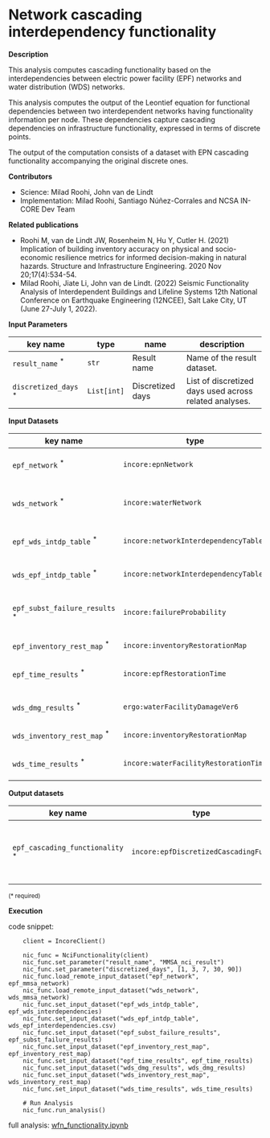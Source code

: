 # Network cascading interdependency functionality

**Description**

This analysis computes cascading functionality based on the interdependencies between electric power facility (EPF)
networks and  water distribution (WDS) networks.

This analysis computes the output of the Leontief equation for functional dependencies between two
interdependent networks having functionality information per node. These dependencies capture cascading
dependencies on infrastructure functionality, expressed in terms of discrete points.

The output of the computation consists of a dataset with EPN cascading functionality accompanying the original 
discrete ones.


**Contributors**

- Science: Milad Roohi, John van de Lindt
- Implementation: Milad Roohi, Santiago Núñez-Corrales and NCSA IN-CORE Dev Team

**Related publications**

* Roohi M, van de Lindt JW, Rosenheim N, Hu Y, Cutler H. (2021) Implication of building inventory accuracy on 
  physical and socio-economic resilience metrics for informed decision-making in natural hazards. Structure and
  Infrastructure Engineering. 2020 Nov 20;17(4):534-54.
* Milad Roohi, Jiate Li, John van de Lindt. (2022) Seismic Functionality Analysis of Interdependent Buildings and 
  Lifeline Systems 12th National Conference on Earthquake Engineering (12NCEE), Salt Lake City, UT (June 27-July 1, 
  2022).

**Input Parameters**

key name | type | name | description
--- | --- | --- | ---
`result_name` <sup>*</sup> | `str` | Result name | Name of the result dataset.
`discretized_days` <sup>*</sup> | `List[int]` | Discretized days | List of discretized days used across related analyses.

**Input Datasets**

key name | type | name | description
--- | --- | --- | ---
`epf_network` <sup>*</sup> | `incore:epnNetwork` | Electric Power Facility Network | Electric Power Facility Network Dataset.
`wds_network` <sup>*</sup> | `incore:waterNetwork` | Water Distribution Facility Network | Water Distribution Facility Network Dataset.
`epf_wds_intdp_table` <sup>*</sup> | `incore:networkInterdependencyTable` | EPN-to-WDS Interdependency | EPN-to-WDS Interdependency Table.
`wds_epf_intdp_table` <sup>*</sup> | `incore:networkInterdependencyTable` | WDS-to-EPN Interdependency | WDS-to-EPN Interdependency Table.
`epf_subst_failure_results` <sup>*</sup> | `incore:failureProbability` | Substation failure probability | Substation failure probability Dataset.
`epf_inventory_rest_map` <sup>*</sup> | `incore:inventoryRestorationMap` | EPN inventory restoration map | EPN inventory restoration Map.
`epf_time_results` <sup>*</sup> | `incore:epfRestorationTime` | EP facility restoration time | EP facility  restoration time Dataset.
`wds_dmg_results` <sup>*</sup> | `ergo:waterFacilityDamageVer6` | Water facility damage | Water Facility Damage Dataset.
`wds_inventory_rest_map` <sup>*</sup> | `incore:inventoryRestorationMap` | WDS inventory restoration map | WDS inventory restoration Map.
`wds_time_results` <sup>*</sup> | `incore:waterFacilityRestorationTime` | Water facility restoration time | Water facility restoration time Dataset.

**Output datasets** 

key name | type | parent key | name | description
--- | --- | --- | --- | ---
`epf_cascading_functionality` <sup>*</sup> | `incore:epfDiscretizedCascadingFunc` | `electric_power_facilities` | EPF network interdependency cascading functionality results | CSV file of interdependent cascading network functionality for EPF.

<small>(* required)</small>

**Execution**

code snippet:

```
    client = IncoreClient()

    nic_func = NciFunctionality(client)
    nic_func.set_parameter("result_name", "MMSA_nci_result")
    nic_func.set_parameter("discretized_days", [1, 3, 7, 30, 90])
    nic_func.load_remote_input_dataset("epf_network", epf_mmsa_network)
    nic_func.load_remote_input_dataset("wds_network", wds_mmsa_network)
    nic_func.set_input_dataset("epf_wds_intdp_table", epf_wds_interdependencies)
    nic_func.set_input_dataset("wds_epf_intdp_table", wds_epf_interdependencies.csv)
    nic_func.set_input_dataset("epf_subst_failure_results", epf_subst_failure_results)
    nic_func.set_input_dataset("epf_inventory_rest_map", epf_inventory_rest_map)
    nic_func.set_input_dataset("epf_time_results", epf_time_results)
    nic_func.set_input_dataset("wds_dmg_results", wds_dmg_results)
    nic_func.set_input_dataset("wds_inventory_rest_map", wds_inventory_rest_map)
    nic_func.set_input_dataset("wds_time_results", wds_time_results)

    # Run Analysis
    nic_func.run_analysis()
```

full analysis: [wfn_functionality.ipynb](https://github.com/IN-CORE/incore-docs/blob/main/notebooks/wfn_functionality.ipynb)